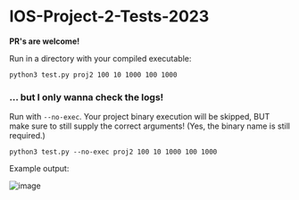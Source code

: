 # IOS-Project-2-Tests-2023

**PR's are welcome!**

Run in a directory with your compiled executable:

```
python3 test.py proj2 100 10 1000 100 1000 
```

### ... but I only wanna check the logs!

Run with `--no-exec`. Your project binary execution will be skipped, BUT make sure to still supply the correct arguments! (Yes, the binary name is still required.)

```
python3 test.py --no-exec proj2 100 10 1000 100 1000 
```

Example output:

![image](https://user-images.githubusercontent.com/68564929/234080084-9b767c69-5c01-498e-b828-7482a536f3ab.png)
